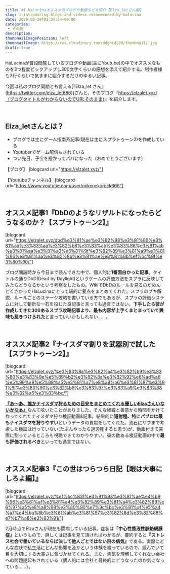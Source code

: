 ```yaml
---
title: #1 HaLucinaオススメのブログや動画などを紹介【Elza_letさん編】
slug: 1-introducing-blogs-and-videos-recommended-by-halucina
date: 2020-02-29T02:34:54+09:00
categories: 
 - その他
description: 
thumbnailImagePosition: left
thumbnailImage: https://res.cloudinary.com/ddghc4l09/thumbnail/.jpg
draft: true
---
```


<!--more-->

HaLucinaが普段閲覧しているブログや動画(主にYoutube)の中でオススメなものを3つ程度ピックアップし300文字くらいの感想を添えて紹介する。制作者様も3行くらいで気ままに紹介するだけのゆるい記事。

今回は私のブログ同期とも言える[『Elza_let さん』(https://twitter.com/elza_let666)]さんと、そのブログ『<a href="https://elzalet.xyz/">https://elzalet.xyz/（ブログタイトルがわからないのでURLそのまま）</a>』を紹介します。

&nbsp;

<h2>Elza_letさんとは？</h2>

<ul>
<li>ブログでは主にゲーム指南系記事(現在は主にスプラトゥーン2)を作成している</li>
<li>Youtuberでゲーム配信もされている</li>
<li>つい先日、子宝を授かってパパになった（おめでとうございます）</li>
</ul>

【ブログ】
[blogcard url="https://elzalet.xyz/"]

【Youtubeチャンネル】
[blogcard url="https://www.youtube.com/user/mikenekorock666"]

&nbsp;

<h2>オススメ記事1『DbDのようなリザルトになったらどうなるのか？【スプラトゥーン2】』</h2>

[blogcard url="https://elzalet.xyz/dbd%e3%81%ae%e3%82%88%e3%81%86%e3%81%aa%e3%83%aa%e3%82%b6%e3%83%ab%e3%83%88%e3%81%ab%e3%81%aa%e3%81%a3%e3%81%9f%e3%82%89%e3%81%a9%e3%81%86%e3%81%aa%e3%82%8b%e3%81%ae%e3%81%8b%ef%bc%9f%e3%80%90/"]

ブログ開設時から今日まで読んできた中で、個人的に<strong>1番面白かった記事</strong>。タイトルの通りDbD(Dead by Daylight)というゲームの評価方法をスプラに反映してみたらどうなるかという考察をしたもの。WikiでDbDのルールを見るのがめんどくさかったHaLucinaにとって端的に要点をまとめてくれた。スプラのブキ解説、ルールごとのステージ攻略を書いている方でもあるが、スプラの評価システムに対して斬新な一石を投じた良記事と言っても過言ではない。<strong>下手したら彼が作成してきた300あるスプラ攻略記事より、最も内容が上手くまとまっていて興味も惹きつけられた</strong>と言っていいかもしれない……。

&nbsp;

<h2>オススメ記事2『ナイスダマ割りを武器別で試した【スプラトゥーン2】』</h2>

[blogcard url="https://elzalet.xyz/%e3%83%8a%e3%82%a4%e3%82%b9%e3%83%80%e3%83%9e%e5%89%b2%e3%82%8a%e3%82%92%e6%ad%a6%e5%99%a8%e5%88%a5%e3%81%a7%e8%a9%a6%e3%81%97%e3%81%9f%e3%80%90%e3%82%b9%e3%83%97%e3%83%a9%e3%83%88%e3%82%a5%e3%83%bc/"]

<a href="https://hackheatharu.xyz/countermeasures-for-booyah-bomb-by-dapple-dualies/"><strong>『あ～あ、誰かナイスダマ狩るための目安をまとめてくれる優しいElzaさんいないかなぁ』</strong></a>なんて呟いたことがありました。そんな経緯と善意から時間をかけて作ってくれたナイスダマ狩り検証動画&amp;記事。結果的に<strong>短射程、特にパブロは最もナイスダマを狩りやすい</strong>というデータの貢献をしてくれた。流石にサブまで考慮した検証は行っていない(たぶんやったら過労死すると思う)が、動画付きで実際に割っているところも視聴できてわかりやすい。彼の数ある検証動画の中で<strong>最も評価されるべき</strong>といっても過言ではない。

&nbsp;

<h2>オススメ記事3『この世はつらつら日記【眼は大事にしろよ編】』</h2>

[blogcard url="https://elzalet.xyz/%ef%bc%831%e3%81%93%e3%81%ae%e4%b8%96%e3%81%af%e3%81%a4%e3%82%89%e3%81%a4%e3%82%89%e6%97%a5%e8%a8%98%e3%80%90%e7%9c%bc%e3%81%af%e5%a4%a7%e4%ba%8b%e3%81%ab%e3%81%97%e3%82%8d%e3%82%88%e7%b7%a8%e3%83%91/"]

2月時点でElzaさんが現在も闘病している記事。症状は<strong>「中心性漿液性脈絡網膜症」</strong>というもので、詳しくは記事を見て頂ければわかるが、要約すると<strong>『ストレス社会で働いているならば決して他人ごとではない目の病気』</strong>である。実際にどんな症状で私生活にどんな影響を及かという体験を綴っているので、読んでいて目を大切にする大事さに気づかせてくれる。また、病気を理解してくれない会社への問題提起もされている（個人的には会社と最終的にどうなったのか気になっている……）。
